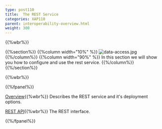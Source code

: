 ```yaml
---
type: post110
title:  The REST Service
categories: XAP110
parent: interoperability-overview.html
weight: 300
---
```


{{%wbr%}}

{{%section%}}
{{%column width="10%" %}}
![data-access.jpg](/attachment_files/web-services.jpg)
{{%/column%}}
{{%column width="90%" %}}
In this section we will show you how to configure and use the rest service.
{{%/column%}}
{{%/section%}}

{{%wbr%}}

{{%fpanel%}}

[Overview](./rest-service.html){{%wbr%}}
Describes the REST service and it's deployment options.

[REST API](./rest-service-api.html){{%wbr%}}
The REST interface.

{{%/fpanel%}}


